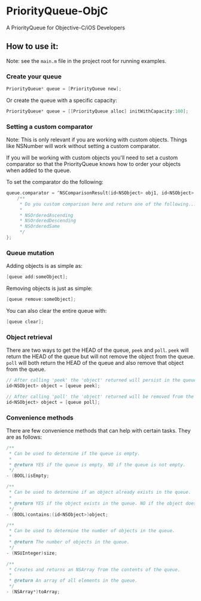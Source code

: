 PriorityQueue-ObjC
==================

A PriorityQueue for Objective-C/iOS Developers

How to use it:
-------------

Note: see the `main.m` file in the project root for running examples.

### Create your queue

```objective-c
PriorityQueue* queue = [PriorityQueue new];
```

Or create the queue with a specific capacity:
```objective-c
PriorityQueue* queue = [[PriorityQueue alloc] initWithCapacity:100];
```

### Setting a custom comparator

Note: This is only relevant if you are working with custom objects. Things like NSNumber will work without setting a custom comparator.

If you will be working with custom objects you'll need to set a custom comparator so that the PriorityQueue knows how to order your objects when added to the queue.

To set the comparator do the following:

```objective-c
queue.comparator = ^NSComparisonResult(id<NSObject> obj1, id<NSObject> obj2) {
    /**
     * Do you custom comparison here and return one of the following...
     *
     * NSOrderedAscending
     * NSOrderedDescending
     * NSOrderedSame
     */
};
```

### Queue mutation

Adding objects is as simple as:
```objective-c
[queue add:someObject];
```

Removing objects is just as simple:
```objective-c
[queue remove:someObject];
```

You can also clear the entire queue with:
```objective-c
[queue clear];
```

### Object retrieval

There are two ways to get the HEAD of the queue, `peek` and `poll`. `peek` will return the HEAD of the queue but will not remove the object from the queue. `poll` will both return the HEAD of the queue and also remove that object from the queue.

```objective-c
// After calling 'peek' the 'object' returned will persist in the queue
id<NSObject> object = [queue peek];
```

```objective-c
// After calling 'poll' the 'object' returned will be removed from the queue
id<NSObject> object = [queue poll];
```

### Convenience methods

There are few convenience methods that can help with certain tasks. They are as follows:

```objective-c
/**
 * Can be used to determine if the queue is empty.
 *
 * @return YES if the queue is empty. NO if the queue is not empty.
 */
- (BOOL)isEmpty;

/**
 * Can be used to determine if an object already exists in the queue.
 *
 * @return YES if the object exists in the queue. NO if the object does not exist in the queue.
 */
- (BOOL)contains:(id<NSObject>)object;

/**
 * Can be used to determine the number of objects in the queue.
 *
 * @return The number of objects in the queue.
 */
- (NSUInteger)size;

/**
 * Creates and returns an NSArray from the contents of the queue.
 *
 * @return An array of all elements in the queue.
 */
- (NSArray*)toArray;
```
